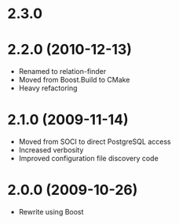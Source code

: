2.3.0
==================

2.2.0 (2010-12-13)
==================
* Renamed to relation-finder
* Moved from Boost.Build to CMake
* Heavy refactoring

2.1.0 (2009-11-14)
==================
* Moved from SOCI to direct PostgreSQL access
* Increased verbosity
* Improved configuration file discovery code

2.0.0 (2009-10-26)
==================
* Rewrite using Boost
